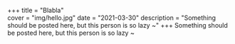 +++
title = "Blabla"  
cover = "img/hello.jpg"
date = "2021-03-30"
description = "Something should be posted here, but this person is so lazy ~"
+++
Something should be posted here, but this person is so lazy ~

